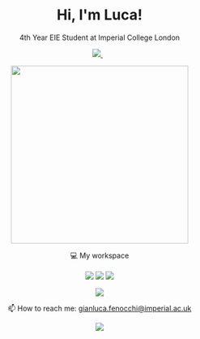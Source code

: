 

<h1 align='center'>
  Hi, I'm Luca!
</h1>

<p align='center'>
  4th Year EIE Student at Imperial College London
</p>



<p align='center'>
  
  <a href="https://www.linkedin.com/in/gfenocchi/">
    <img src="https://img.shields.io/badge/linkedin-%230077B5.svg?&style=for-the-badge&logo=linkedin&logoColor=white" />
  </a>&nbsp;&nbsp;
  
</p>

<p align='center'>
  <a href="#"><img src="https://github-readme-stats.vercel.app/api?username=spacebod&show_icons=true&count_private=true&theme=dark" width="350"></a>    
</p>

<p align='center'>
  💻 My workspace<br/><br/>
  <img src="https://img.shields.io/badge/windows-%230078D6.svg?&style=for-the-badge&logo=windows&logoColor=white" />
  <img src="https://img.shields.io/badge/intel-%20Xeon®%20-%230071C5.svg?&style=for-the-badge&logo=intel&logoColor=white" />
  <img src="https://img.shields.io/badge/NVIDIA-RTX-76B900?style=for-the-badge&logo=nvidia&logoColor=white" />  
</p>
<p align='center'>
<img src="https://img.shields.io/badge/Apple%20laptop-333333?style=for-the-badge&logo=apple&logoColor=white" />
</p>

<p align='center'>
  📫 How to reach me: <a href='mailto:gianluca.fenocchi@imperial.ac.uk'>gianluca.fenocchi@imperial.ac.uk</a>
</p>

<p align='center'>
  <img src="https://komarev.com/ghpvc/?username=spacebod&color=orange">
</p>
